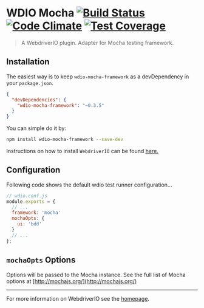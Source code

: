 WDIO Mocha [![Build Status](https://travis-ci.org/webdriverio/wdio-mocha-framework.svg?branch=master)](https://travis-ci.org/webdriverio/wdio-mocha-framework) [![Code Climate](https://codeclimate.com/github/webdriverio/wdio-mocha-framework/badges/gpa.svg)](https://codeclimate.com/github/webdriverio/wdio-mocha-framework) [![Test Coverage](https://codeclimate.com/github/webdriverio/wdio-mocha-framework/badges/coverage.svg)](https://codeclimate.com/github/webdriverio/wdio-mocha-framework/coverage)
==========

> A WebdriverIO plugin. Adapter for Mocha testing framework.

## Installation

The easiest way is to keep `wdio-mocha-framework` as a devDependency in your `package.json`.

```json
{
  "devDependencies": {
    "wdio-mocha-framework": "~0.3.5"
  }
}
```

You can simple do it by:

```bash
npm install wdio-mocha-framework --save-dev
```

Instructions on how to install `WebdriverIO` can be found [here.](http://webdriver.io/guide/getstarted/install.html)

## Configuration

Following code shows the default wdio test runner configuration...

```js
// wdio.conf.js
module.exports = {
  // ...
  framework: 'mocha'
  mochaOpts: {
    ui: 'bdd'
  }
  // ...
};
```

## `mochaOpts` Options

Options will be passed to the Mocha instance. See the full list of Mocha options at [http://mochajs.org/](http://mochajs.org/)

----

For more information on WebdriverIO see the [homepage](http://webdriver.io).
